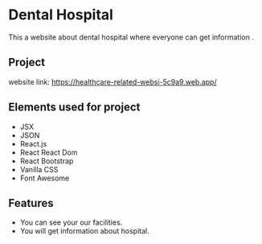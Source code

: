 # Dental Hospital

This a website about dental hospital where everyone can get information .

## Project 

website link: https://healthcare-related-websi-5c9a9.web.app/

## Elements used for project

- JSX
- JSON  
- React.js
- React React Dom
- React Bootstrap
- Vanilla CSS
- Font Awesome

## Features
- You can see your our facilities.
- You will get information about hospital.
